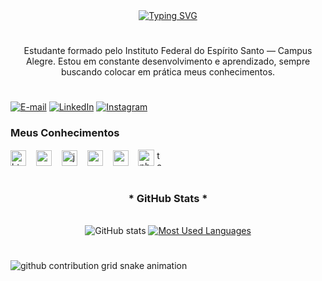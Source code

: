 <div align="center">
  <a href="https://git.io/typing-svg">
    <img src="https://readme-typing-svg.demolab.com?font=Fira+Code&weight=500&size=22&pause=1000&color=FF00F6&center=true&vCenter=true&random=false&width=524&lines=%E2%8A%B9+Bem-Vindo+ao+Meu+Portfolio!+" alt="Typing SVG">
  </a>
</div>

#
<p align="center">Estudante formado pelo Instituto Federal do Espírito Santo — Campus Alegre. Estou em constante desenvolvimento e aprendizado, sempre buscando colocar em prática meus conhecimentos.

#

[![E-mail](https://img.shields.io/badge/-Email-000?style=for-the-badge&logo=microsoft-outlook&logoColor=FF00F6&color:FFF)](mailto:thalesdias665@gmail.com)
[![LinkedIn](https://img.shields.io/badge/-LinkedIn-000?style=for-the-badge&logo=linkedin&logoColor=FF00F6&color:FFF)](****)
[![Instagram](https://img.shields.io/badge/-Instagram-000?style=for-the-badge&logo=instagram&logoColor=4B0082&color:FFF)](***)

<h3 align="left">Meus Conhecimentos</h3>

<div align="left">
  <img src="https://cdn.jsdelivr.net/gh/devicons/devicon/icons/html5/html5-original.svg" height="25" alt="html5 logo"  />
  <img width="8" />
  <img src="https://cdn.jsdelivr.net/gh/devicons/devicon/icons/css3/css3-original.svg" height="25" alt="css3 logo"  />
  <img width="8" />
  <img src="https://cdn.jsdelivr.net/gh/devicons/devicon/icons/javascript/javascript-plain.svg" height="25" alt="javascript logo"  />
  <img width="8" />
  <img src="https://cdn.jsdelivr.net/gh/devicons/devicon/icons/react/react-original.svg" height="25" alt="react logo"  />
  <img width="8" />
  <img src="https://cdn.jsdelivr.net/gh/devicons/devicon/icons/mysql/mysql-original.svg" height="25" alt="mysql logo"  />
  <img width="8" />
  <img src="https://cdn.jsdelivr.net/gh/devicons/devicon@latest/icons/php/php-original.svg" height="26" alt="php logo"  />
  <img width="8" 
  <img src="https://cdn.jsdelivr.net/gh/devicons/devicon@latest/icons/tailwindcss/tailwindcss-original-wordmark.svg" height="25" alt="tailwindcss logo"  />
 </div> 
  
#


<div style="text-align: center;" align="center">
  <h3>* GitHub Stats *</h3>
  <br>
  <img src="https://github-readme-stats-git-masterrstaa-rickstaa.vercel.app/api?username=otakufujao&hide_title=true&show_icons=true&include_all_commits=false&count_private=true&line_height=25&hide=issues&bg_color=000&title_color=BA55D3&text_color=FFF&border_radius=3&border_color=9932CC&icon_color=8B008B&theme=jolly" alt="GitHub stats">

  <a href="https://github.com/otakufujao/github-readme-stats">
    <img src="https://github-readme-stats-git-masterrstaa-rickstaa.vercel.app/api/top-langs/?username=otakufujao&line_height=10&card_width=290&layout=compact&hide_title=false&count_private=true&langs_count=4&show_icons=true&title_color=FF00F6&hide=html,scss,less&bg_color=000&text_color=8B8B8B&border_radius=3&border_color=561760&count_private=true" alt="Most Used Languages">
  </a>
</div>     

#

<picture align="center">
  <source media="(prefers-color-scheme: dark)" srcset="https://raw.githubusercontent.com/otakufujao/otakufujao/output/github-contribution-grid-snake-dark.svg">
  <source media="(prefers-color-scheme: light)" srcset="https://raw.githubusercontent.com/otakufujao/otakufujao/output/github-contribution-grid-snake-dark.svg">
  <img align="center" alt="github contribution grid snake animation" src="https://raw.githubusercontent.com/otakufujao/otakufujao/output/github-contribution-grid-snake.svg">



  
</picture>




